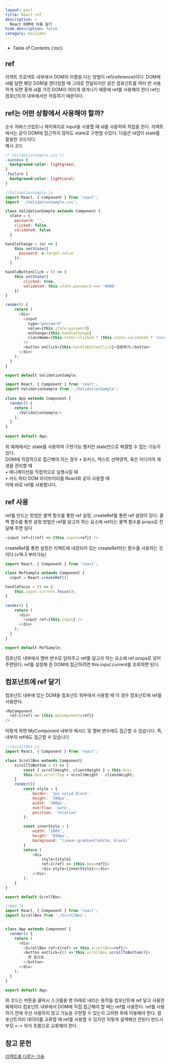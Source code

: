 ```yaml
---
layout: post
title: React ref
description: >
  React DOM에 이름 달기
hide_description: false
category: dailydev
---
```


- Table of Contents
{:toc}

## ref
리액트 프로넥트 내부에서 DOM의 이름을 다는 방법이 ref(reference)이다.
DOM에 id를 달면 해당 DOM을 랜더링할 때 그대로 전달되지만 같은 컴포넌트를 여러 번 사용하게 되면 중복 id를 가진 DOM이 여러개 생겨나기 때문에 ref를 사용해야 한다 ref는 컴포넌트의 내부에서만 작동하기 때문이다.
 
## ref는 어떤 상황에서 사용해야 할까?
순수 자바스크립트나 제이쿼리로 input을 사용할 때 id를 사용하여 작업을 한다.
리액트에서는 굳이 DOM에 접근하지 않아도 state로 구현할 수있다. 다음은 id업이 state를 활용한 코드이다.<br>
예시 코드
```css
/* ValidationSample.css */
.success {
  background-color: lightgreen;
}
.failure {
  background-color: lightcoral;
}

```
```javascript
//ValidationSample.js
import React, { Component } from 'react';
import './ValidationSample.css';

class ValidationSample extends Component {
  state = {
    password: '',
    clicked: false,
    validated: false
  }

handleChange = (e) => {
    this.setState({
      password: e.target.value
    });
  }

handleButtonClick = () => {
    this.setState({
        clicked: true,
        validated: this.state.password === '0000'
    })
}

render() {
    return (
      <div>
        <input
          type="password"
          value={this.state.password}
          onChange={this.handleChange}
          className={this.state.clicked ? (this.state.validated ? 'success' : 'failure') : ''}
        />
        <button onClick={this.handleButtonClick}>검증하기</button>
      </div>
    );
  }
}

export default ValidationSample;

```
```javascript
import React, { Component } from 'react';
import ValidationSample from './ValidationSample';
 
class App extends Component {
  render() {
    return (
      <ValidationSample/>
    );
  }
}
 
export default App;
```
위 예제에서는 state를 사용하여 구현가능 했지만 state만으로 해결할 수 없는 기능이 있다.<br>
DOM에 직접적으로 접근해야 하는 경우
• 포커스, 텍스트 선택영역, 혹은 미디어의 재생을 관리할 때<br>
• 애니메이션을 직접적으로 실행시킬 때<br>
• 서드 파티 DOM 라이브러리를 React와 같이 사용할 때<br>
이때 바로 ref를 사용합니다.

## ref 사용
ref를 만드는 방법은 콜백 함수를 통한 ref 설정, createRef를 통한 ref 설정이 있다.
콜백 함수를 통한 설정 방법은 ref를 달고자 하는 요소에 ref라는 콜백 함수를 props로 전달해 주면 된다
```javascript
<input ref={(ref) => {this.input=ref}} />
```
createRef를 통한 설정은 리액트에 내장되어 있는 createRef라는 함수를 사용하는 것이다.(v16.3 부터가능)
```javascript
import React, { Component } from 'react';

class RefSample extends Component {
  input = React.createRef();

handleFocus = () => {
    this.input.current.focus();
}

render() {
    return (
      <div>
        <input ref={this.input} />
      </div>
    );
  }
}

export default RefSample;
```
컴포넌트 내부에서 맴버 변수로 담아주고 ref를 달고자 하는 요소에 ref props로 넣어 주면된다.
ref를 설정해 준 DOM에 접근하려면 this.input.current를 조회하면 된다.

## 컴포넌트에 ref 달기
컴포넌트 내부에 있는 DOM을 컴포넌트 외부에서 사용할 때 이 경우 컴포넌트에 ref를 사용한다.
```javascript
<MyComponent
  ref={(ref) => {this.myComponent=ref}}
/>
```
이렇게 하면 MyComponent 내부의 메서드 및 멤버 변수에도 접근할 수 있습니다. 즉, 내부의 ref에도 접근할 수 있습니다

```javascript
///ScrollBox.js
import React, { Component } from 'react';

class ScrollBox extends Component{
    scrollToBottom = () => {
        const { scrollHeight, clientHeight } = this.box;
        this.box.scrollTop = scrollHeight - clientHeight;
    }
    render(){
        const style = {
            border: '1px solid black',
            height: '300px',
            width: '300px',
            overflow: 'auto',
            position: 'relative'
        };

        const innerStyle = {
            width: '100%',
            height: '650px',
            background: 'linear-gradient(white, black)'
        }
        return (
            <div 
                style={style}
                ref={(ref) => {this.box=ref}}>
                <div style={innerStyle}></div>            
            </div>
        );
    }
}

export default ScrollBox;
```

```javascript
//App.js
import React, { Component } from 'react';
import ScrollBox from './ScrollBox';


class App extends Component {
  render() {
    return (
      <div>
        <ScrollBox ref={(ref) => this.scrollBox=ref}/>
        <button onClick={() => this.scrollBox.scrollToBottom()}>
          맨 밑으로
        </button>
      </div>
    );
  }
}

export default App;

```
위 코드는 버튼을 클릭시 스크롤을 맨 아래로 내리는 동작을 컴포넌트에 ref 달고 사용한 예제이다
컴포넌트 내부에서 DOM에 직접 접근해야 할 때는 ref를 사용한다.
ref를 사용하기 전에 우선 사용하지 않고 기능을 구현할 수 있는지 고려한 후에 이용해야 한다. 컴포넌트끼리 데이터를 교류할 때 ref를 사용할 수 있지만 이렇게 설계해선 안된다 반드시 부모 <-> 자식 흐름으로 교류해야 한다.


## 참고 문헌

[리액트를 다루는 기술](http://www.kyobobook.co.kr/product/detailViewKor.laf?mallGb=KOR&ejkGb=KOR&linkClass=&barcode=9791160508796)
